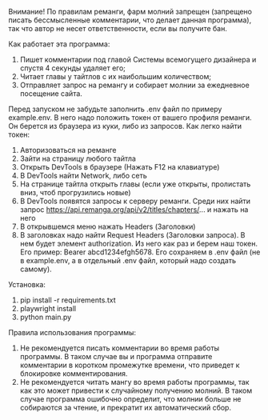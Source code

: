 Внимание! По правилам реманги, фарм молний запрещен (запрещено писать бессмысленные комментарии, что делает данная программа), так что автор не несет ответственности, если вы получите бан.

Как работает эта программа:
1) Пишет комментарии под главой Системы всемогущего дизайнера и спустя 4 секунды удаляет его;
2) Читает главы у тайтлов с их наибольшим количеством;
3) Отправляет запрос на ремангу и собирает молнии за ежедневное посещение сайта.

Перед запуском не забудьте заполнить .env файл по примеру example.env. В него надо положить токен от вашего профиля реманги. Он берется из браузера из куки, либо из запросов.
Как легко найти токен:
1) Авторизоваться на реманге
2) Зайти на страницу любого тайтла
3) Открыть DevTools в браузере (Нажать F12 на клавиатуре)
4) В DevTools найти Network, либо сеть
5) На странице тайтла открыть главы (если уже открыты, пролистать вниз, чтоб прогрузились новые)
6) В DevTools появятся запросы к серверу реманги. Среди них найти запрос https://api.remanga.org/api/v2/titles/chapters/... и нажать на него
7) В открывшемся меню нажать Headers (Заголовки)
8) В заголовках надо найти Request Headers (Заголовки запроса). В нем будет элемент authorization. Из него как раз и берем наш токен. Его пример: Bearer abcd1234efgh5678. Его сохраняем в .env файл (не в example.env, а в отдельный .env файл, который надо создать самому).

Установка:
1) pip install -r requirements.txt
2) playwright install
3) python main.py

Правила использования программы:
1) Не рекомендуется писать комментарии во время работы программы. В таком случае вы и программа отправите комментарии в коротком промежутке времени, что приведет к блокировке комментирования.
2) Не рекомендуется читать мангу во время работы программы, так как это может привести к случайному получению молний. В таком случае программа ошибочно определит, что молнии больше не собираются за чтение, и прекратит их автоматический сбор.
